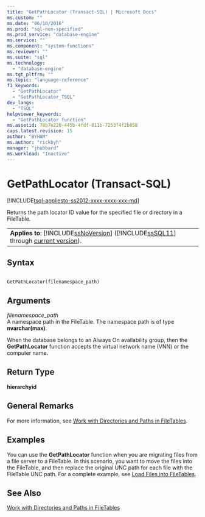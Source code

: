 ```yaml
---
title: "GetPathLocator (Transact-SQL) | Microsoft Docs"
ms.custom: ""
ms.date: "06/10/2016"
ms.prod: "sql-non-specified"
ms.prod_service: "database-engine"
ms.service: ""
ms.component: "system-functions"
ms.reviewer: ""
ms.suite: "sql"
ms.technology: 
  - "database-engine"
ms.tgt_pltfrm: ""
ms.topic: "language-reference"
f1_keywords: 
  - "GetPathLocator"
  - "GetPathLocator_TSQL"
dev_langs: 
  - "TSQL"
helpviewer_keywords: 
  - "GetPathLocator function"
ms.assetid: 78b7e220-445b-4fdf-811b-7253f4f2b058
caps.latest.revision: 15
author: "BYHAM"
ms.author: "rickbyh"
manager: "jhubbard"
ms.workload: "Inactive"
---
```

# GetPathLocator (Transact-SQL)
[!INCLUDE[tsql-appliesto-ss2012-xxxx-xxxx-xxx-md](../../includes/tsql-appliesto-ss2012-xxxx-xxxx-xxx-md.md)]

  Returns the path locator ID value for the specified file or directory in a FileTable.  
  
||  
|-|  
|**Applies to**: [!INCLUDE[ssNoVersion](../../includes/ssnoversion-md.md)] ([!INCLUDE[ssSQL11](../../includes/sssql11-md.md)] through [current version](http://msdn.microsoft.com/library/bb500435.aspx)).|  
  
## Syntax  
  
```  
  
GetPathLocator(filenamespace_path)  
```  
  
## Arguments  
 *filenamespace_path*  
 A namespace path in the FileTable. The namespace path is of type **nvarchar(max)**.  
  
 When the database belongs to an Always On availability group, then the **GetPathLocator** function accepts the virtual network name (VNN) or the computer name.  
  
## Return Type  
 **hierarchyid**  
  
## General Remarks  
 For more information, see [Work with Directories and Paths in FileTables](../../relational-databases/blob/work-with-directories-and-paths-in-filetables.md).  
  
## Examples  
 You can use the **GetPathLocator** function when you are migrating files from a file server to a FileTable. In this scenario, you want to move the files into the FileTable, and then replace the original UNC path for each file with the FileTable UNC path. For a complete example, see [Load Files into FileTables](../../relational-databases/blob/load-files-into-filetables.md).  
  
## See Also  
 [Work with Directories and Paths in FileTables](../../relational-databases/blob/work-with-directories-and-paths-in-filetables.md)  
  
  
